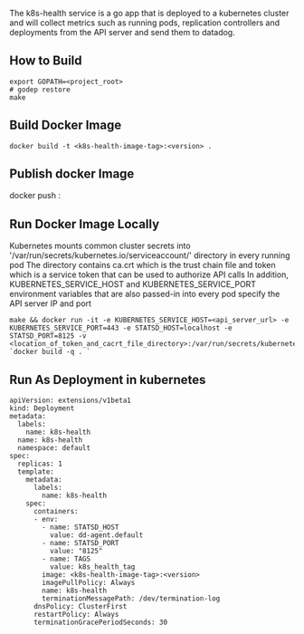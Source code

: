 The k8s-health service is a go app that is deployed to a kubernetes cluster and will collect metrics such as running pods, replication controllers and deployments from the API server and send them to datadog.

## How to Build



```
export GOPATH=<project_root>
# godep restore
make
```

## Build Docker Image

```
docker build -t <k8s-health-image-tag>:<version> .
```

## Publish docker Image

docker push <k8s-health-image-tag>:<version>

## Run Docker Image Locally

Kubernetes mounts common cluster secrets into '/var/run/secrets/kubernetes.io/serviceaccount/' directory in every running pod
The directory contains ca.crt which is the trust chain file and token which is a service token that can be used to authorize API calls
In addition, KUBERNETES_SERVICE_HOST and KUBERNETES_SERVICE_PORT environment variables that are also passed-in into every pod specify the API server IP and port


```
make && docker run -it -e KUBERNETES_SERVICE_HOST=<api_server_url> -e KUBERNETES_SERVICE_PORT=443 -e STATSD_HOST=localhost -e STATSD_PORT=8125 -v <location_of_token_and_cacrt_file_directory>:/var/run/secrets/kubernetes.io/serviceaccount/:ro `docker build -q . `
```

## Run As Deployment in kubernetes

```
apiVersion: extensions/v1beta1
kind: Deployment
metadata:
  labels:
    name: k8s-health
  name: k8s-health
  namespace: default
spec:
  replicas: 1
  template:
    metadata:
      labels:
        name: k8s-health
    spec:
      containers:
      - env:
        - name: STATSD_HOST
          value: dd-agent.default
        - name: STATSD_PORT
          value: "8125"
        - name: TAGS
          value: k8s_health_tag
        image: <k8s-health-image-tag>:<version>
        imagePullPolicy: Always
        name: k8s-health
        terminationMessagePath: /dev/termination-log
      dnsPolicy: ClusterFirst
      restartPolicy: Always
      terminationGracePeriodSeconds: 30
```
